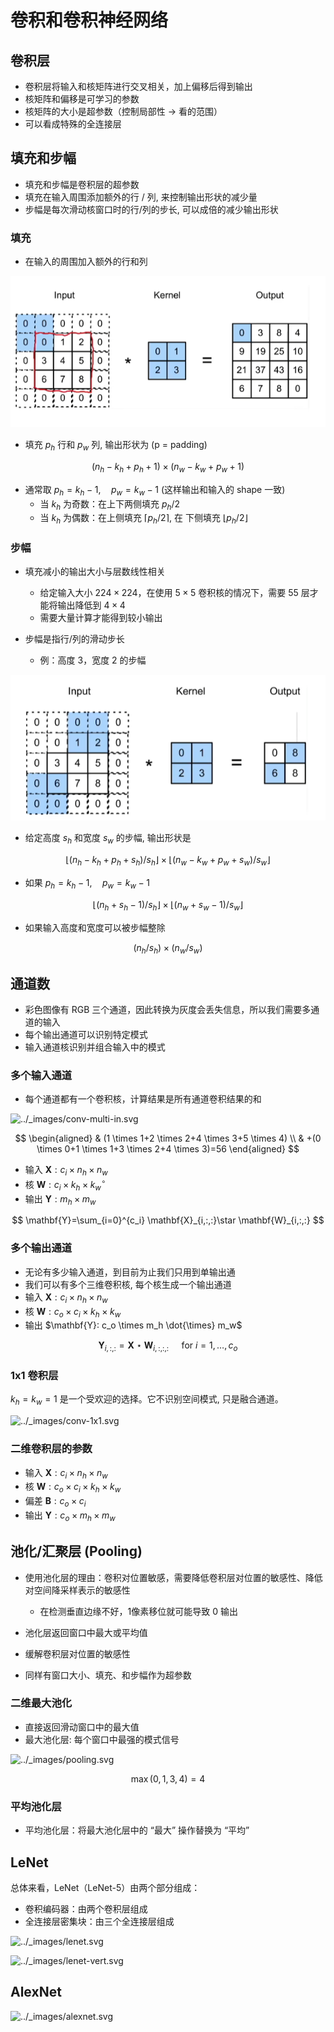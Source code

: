# 卷积和卷积神经网络

## 卷积层

- 卷积层将输入和核矩阵进行交叉相关，加上偏移后得到输出
- 核矩阵和偏移是可学习的参数
- 核矩阵的大小是超参数（控制局部性 $\to$ 看的范围）
- 可以看成特殊的全连接层

## 填充和步幅

- 填充和步幅是卷积层的超参数
- 填充在输入周围添加额外的行 / 列, 来控制输出形状的减少量
- 步幅是每次滑动核窗口时的行/列的步长, 可以成倍的减少输出形状

### 填充

- 在输入的周围加入额外的行和列

![image-20230625111324260](./assets/image-20230625111324260.png)

- 填充 $p_h$ 行和 $p_w$ 列, 输出形状为 (p = padding)


$$
\left(n_h-k_h+p_h+1\right) \times\left(n_w-k_w+p_w+1\right)
$$


- 通常取 $p_h=k_h-1, \quad p_w=k_w-1$ (这样输出和输入的 shape 一致)
  - 当 $k_h$ 为奇数：在上下两侧填充 $p_h / 2$
  - 当 $k_h$ 为偶数：在上侧填充 $\left\lceil p_h / 2\right\rceil$, 在 下侧填充 $\left\lfloor p_h / 2\right\rfloor$

### 步幅

- 填充减小的输出大小与层数线性相关
  - 给定输入大小 $224 \times 224$，在使用 $5 \times 5$ 卷积核的情况下，需要 $55$ 层才能将输出降低到 $4 \times 4$
  - 需要大量计算才能得到较小输出

- 步幅是指行/列的滑动步长
  - 例：高度 3，宽度 2 的步幅

![image-20230625120823157](./assets/image-20230625120823157.png)

- 给定高度 $s_h$ 和宽度 $s_w$ 的步幅, 输出形状是


$$
\left\lfloor\left(n_h-k_h+p_h+s_h\right) / s_h\right\rfloor \times\left\lfloor\left(n_w-k_w+p_w+s_w\right) / s_w\right\rfloor
$$


- 如果 $p_h=k_h-1, \quad p_w=k_w-1$


$$
\left\lfloor\left(n_h+s_h-1\right) / s_h\right\rfloor \times\left\lfloor\left(n_w+s_w-1\right) / s_w\right\rfloor
$$


- 如果输入高度和宽度可以被步幅整除


$$
\left(n_h / s_h\right) \times\left(n_w / s_w\right)
$$


## 通道数

- 彩色图像有 RGB 三个通道，因此转换为灰度会丢失信息，所以我们需要多通道的输入
- 每个输出通道可以识别特定模式
- 输入通道核识别并组合输入中的模式

### 多个输入通道

- 每个通道都有一个卷积核，计算结果是所有通道卷积结果的和

![../_images/conv-multi-in.svg](https://zh.d2l.ai/_images/conv-multi-in.svg)


$$
\begin{aligned}
& (1 \times 1+2 \times 2+4 \times 3+5 \times 4) \\
& +(0 \times 0+1 \times 1+3 \times 2+4 \times 3)=56
\end{aligned}
$$


- 输入 $\mathbf{X}: c_i \times n_h \times n_w$
- 核 $\mathbf{W}: c_i \times k_h \times k_w^{\circ}$
- 输出 $\mathbf{Y}: m_h \times m_w$


$$
\mathbf{Y}=\sum_{i=0}^{c_i} \mathbf{X}_{i,:,:}\star \mathbf{W}_{i,:,:}
$$


### 多个输出通道

- 无论有多少输入通道，到目前为止我们只用到单输出通
- 我们可以有多个三维卷积核, 每个核生成一个输出通道
- 输入 $\mathbf{X}: c_i \times n_h \times n_w$
- 核 $\mathbf{W}: c_o \times c_i \times k_h \times k_w$
- 输出 $\mathbf{Y}: c_o \times m_h \dot{\times} m_w$


$$
\mathbf{Y}_{i,:,:}=\mathbf{X} \star \mathbf{W}_{i,:,:,:} \quad \text { for } i=1, \ldots, c_o
$$

### 1x1 卷积层

$k_h=k_w=1$ 是一个受欢迎的选择。它不识别空间模式, 只是融合通道。

![../_images/conv-1x1.svg](https://zh.d2l.ai/_images/conv-1x1.svg)



### 二维卷积层的参数

- 输入 $\mathbf{X}: c_i \times n_h \times n_w$
- 核 $\mathbf{W}: c_o \times c_i \times k_h \times k_w$
- 偏差 $\mathbf{B}: c_o \times c_i$
- 输出 $\mathbf{Y}: c_o \times m_h \times m_w$

## 池化/汇聚层 (Pooling)

- 使用池化层的理由：卷积对位置敏感，需要降低卷积层对位置的敏感性、降低对空间降采样表示的敏感性
  - 在检测垂直边缘不好，1像素移位就可能导致 0 输出

- 池化层返回窗口中最大或平均值
- 缓解卷积层对位置的敏感性
- 同样有窗口大小、填充、和步幅作为超参数

### 二维最大池化

- 直接返回滑动窗口中的最大值
- 最大池化层: 每个窗口中最强的模式信号

![../_images/pooling.svg](https://zh.d2l.ai/_images/pooling.svg)


$$
\max (0,1,3,4)=4
$$


### 平均池化层

- 平均池化层：将最大池化层中的 “最大” 操作替换为 “平均”

## LeNet

总体来看，LeNet（LeNet-5）由两个部分组成：

- 卷积编码器：由两个卷积层组成
- 全连接层密集块：由三个全连接层组成

![../_images/lenet.svg](https://zh.d2l.ai/_images/lenet.svg)

[^1]: LeNet中的数据流。输入是手写数字，输出为10种可能结果的概率

![../_images/lenet-vert.svg](https://zh.d2l.ai/_images/lenet-vert.svg)

## AlexNet

![../_images/alexnet.svg](https://zh.d2l.ai/_images/alexnet.svg)

[^]: 从LeNet（左）到AlexNet（右）

